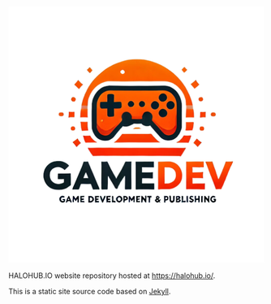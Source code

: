 <p align="center">
  <img width="600px" alt="Mole Maniacs" src="/assets/img/logo.png">
</p>

HALOHUB.IO website repository hosted at <https://halohub.io/>.

This is a static site source code based on [Jekyll](https://jekyllrb.com/).
